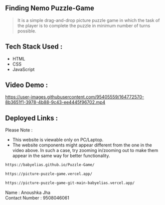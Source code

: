 ## Finding Nemo Puzzle-Game



> It is a simple drag-and-drop picture puzzle game in which the task of the player is to complete the puzzle in minimum number of turns possible.



## Tech Stack Used :
-  HTML 
 -  CSS
 -  JavaScript
## Video Demo :

https://user-images.githubusercontent.com/95405559/164772570-8b3651f1-3978-4b88-9c43-ee4445f96702.mp4



## Deployed Links :
Please Note : 
- This website is viewable only on PC/Laptop.
- The website components might appear different from the one in the video above.
  In such a case, try zooming in/zooming out to make them appear in the same way for better functionality.
 
```sh
https://babyelias.github.io/Puzzle-Game/
```
```sh
https://picture-puzzle-game.vercel.app/
```
```sh
https://picture-puzzle-game-git-main-babyelias.vercel.app/
```
Name : Anoushka Jha<br>
Contact Number : 9508046061






